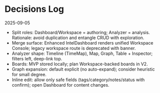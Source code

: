 # Decisions Log

2025-09-05
- Split roles: Dashboard/Workspace = authoring; Analyzer = analysis. Rationale: avoid duplication and entangle CRUD with exploration.
- Merge surface: Enhanced IntelDashboard renders unified Workspace Console; legacy workspace route is deprecated with banner.
- Analyzer shape: Timeline (TimeMap), Map, Graph, Table + Inspector; filters left, deep-link top.
- Boards: MVP stored locally; plan Workspace-backed boards in V2.
- Graph expansion: default explicit (no auto-expand); consider heuristic for small degree.
- Inline edit: allow only safe fields (tags/category/notes/status with confirm); open Dashboard for content changes.
